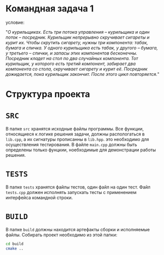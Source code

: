 Командная задача 1
===
условие:

"*О курильщиках.*
*Есть три потока управления – курильщика и один поток – посредник. Курильщик непрерывно
скручивает сигареты и курит их. Чтобы скрутить сигарету, нужны три компонента: табак, бумага
и спичка. У одного курильщика есть табак, у другого – бумага, у третьего – спички, и запасы этих
компонентов бесконечны. Посредник кладет на стол по два случайных компонента. Тот
курильщик, у которого есть третий компонент, забирает два компонента со стола, скручивает
сигарету и курит её. Посредник дожидается, пока курильщик закончит. После этого цикл
повторяется.*"

Структура проекта
==
# `SRC`
В папке `src` хранятся исходные файлы программы. Все функции, относящиеся
к логике решения задачи, должны распологаться в `lib.cpp`, а их сигнатуры прописанны
в `lib.hpp`. это необходимо для осуществления тестирования. В файле `main.cpp` должны быть определены только фунцкии, ноебходимые для демонстрации
работы решения.
# `TESTS`
В папке `tests` хранятся файлы тестов, один файл на один тест. Файл `tests.cpp`
должен исполнять запускать тесты с применением интерфейса командной строки.
# `BUILD`
В папке `build` должны находится артефакты сборки и исполняемые файлы.
Собирать проект необходимо из этой папки:
```bash
cd build
cmake ..
```
